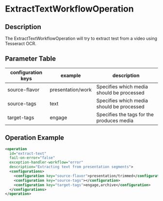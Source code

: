# ExtractTextWorkflowOperation

## Description

The ExtractTextWorkflowOperation will try to extract test from a video using Tesseract OCR.

## Parameter Table

|configuration keys|example          |description|
|------------------|-----------------|-----------|
|source-flavor     |presentation/work|Specifies which media should be processed|
|source-tags       |text             |Specifies which media should be processed|
|target-tags       |engage           |Specifies the tags for the produces media|

## Operation Example

```xml
<operation
  id="extract-text"
  fail-on-error="false"
  exception-handler-workflow="error"
  description="Extracting text from presentation segments">
  <configurations>
    <configuration key="source-flavor">presentation/trimmed</configuration>
    <configuration key="source-tags"></configuration>
    <configuration key="target-tags">engage,archive</configuration>
  </configurations>
</operation>
```
